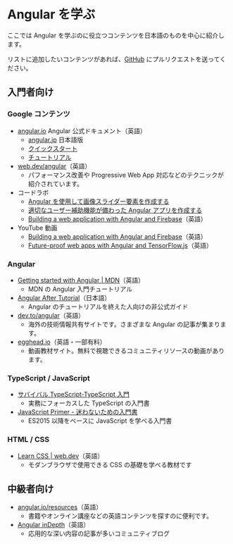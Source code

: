 # Angular を学ぶ

ここでは Angular を学ぶのに役立つコンテンツを日本語のものを中心に紹介します。

リストに追加したいコンテンツがあれば、[GitHub](https://github.com/ng-japan/community.angular.jp/blob/master/src/content/learn-angular.md) にプルリクエストを送ってください。

## 入門者向け

### Google コンテンツ

- [angular.io](https://angular.io) Angular 公式ドキュメント（英語）
  - [angular.jp](https://angular.jp) 日本語版
  - [クイックスタート](https://angular.jp/start)
  - [チュートリアル](https://angular.jp/tutorial)
- [web.dev/angular](https://web.dev/angular/)（英語）
  - パフォーマンス改善や Progressive Web App 対応などのテクニックが紹介されています。
- コードラボ
  - [Angular を使用して画像スライダー要素を作成する](https://developers.google.com/codelabs/angular-slider-element?hl=ja)
  - [適切なユーザー補助機能が備わった Angular アプリを作成する](https://codelabs.developers.google.com/angular-a11y?hl=ja)
  - [Building a web application with Angular and Firebase](https://developers.google.com/codelabs/building-a-web-app-with-angular-and-firebase)（英語）
- YouTube 動画
  - [Building a web application with Angular and Firebase](https://www.youtube.com/watch?v=-87xT2uBbbQ)（英語）
  - [Future\-proof web apps with Angular and TensorFlow\.js](https://www.youtube.com/watch?v=df_QYkxfnfA)（英語）

### Angular

- [Getting started with Angular | MDN](https://developer.mozilla.org/en-US/docs/Learn/Tools_and_testing/Client-side_JavaScript_frameworks/Angular_getting_started)（英語）
  - MDN の Angular 入門チュートリアル
- [Angular After Tutorial](https://zenn.dev/lacolaco/books/angular-after-tutorial)（日本語）
  - Angular のチュートリアルを終えた人向けの非公式ガイド
- [dev.to/angular](https://dev.to/angular)（英語）
  - 海外の技術情報共有サイトです。さまざまな Angular の記事が集まります。
- [egghead.io](https://egghead.io/q/angular?access_state=free)（英語・一部有料）
  - 動画教材サイト。無料で視聴できるコミュニティリソースの動画があります。

### TypeScript / JavaScript

- [サバイバル TypeScript\-TypeScript 入門](https://book.yyts.org/)
  - 実務にフォーカスした TypeScript の入門書
- [JavaScript Primer \- 迷わないための入門書](https://jsprimer.net/)
  - ES2015 以降をベースに JavaScript を学べる入門書

### HTML / CSS

- [Learn CSS | web.dev](https://web.dev/learn/css/)（英語）
  - モダンブラウザで使用できる CSS の基礎を学べる教材です

## 中級者向け

- [angular.io/resources](https://angular.io/resources?category=education)（英語）
  - 書籍やオンライン講座などの英語コンテンツを探すのに便利です。
- [Angular inDepth](https://indepth.dev/angular)（英語）
  - 応用的な深い内容の記事が多いコミュニティブログ

